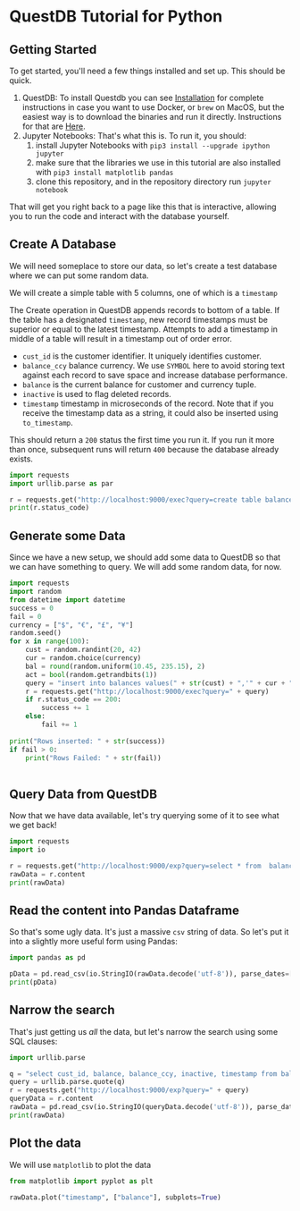 # QuestDB Tutorial for Python

## Getting Started

To get started, you'll need a few things installed and set up. This should be quick. 

1. QuestDB: To install Questdb you can see [Installation](https://questdb.io/getstarted) for complete instructions in case you want to use Docker, or `brew` on MacOS, but the easiest way is to download the binaries and run it directly. Instructions for that are [Here](https://questdb.io/docs/guideBinaries).
2. Jupyter Notebooks: That's what this is. To run it, you should:
    1. install Jupyter Notebooks with `pip3 install --upgrade ipython jupyter`
    2. make sure that the libraries we use in this tutorial are also installed with `pip3 install matplotlib pandas`
    3. clone this repository, and in the repository directory run `jupyter notebook`
   
That will get you right back to a page like this that is interactive, allowing you to run the code and interact with the database yourself.

## Create A Database

We will need someplace to store our data, so let's create a test database where we can put some random data.

We will create a simple table with 5 columns, one of which is a `timestamp` 

The Create operation in QuestDB appends records to bottom of a table. If the table has a designated `timestamp`, new record timestamps must be superior or equal to the latest timestamp. Attempts to add a timestamp in middle of a table will result in a timestamp out of order error.

* `cust_id` is the customer identifier. It uniquely identifies customer.
* `balance_ccy` balance currency. We use `SYMBOL` here to avoid storing text against each record to save space and increase database performance.
* `balance` is the current balance for customer and currency tuple.
* `inactive` is used to flag deleted records.
* `timestamp` timestamp in microseconds of the record. Note that if you receive the timestamp data as a string, it could also be inserted using `to_timestamp`.

This should return a `200` status the first time you run it. If you run it more than once, subsequent runs will return `400` because the database already exists.


```python
import requests
import urllib.parse as par

r = requests.get("http://localhost:9000/exec?query=create table balances(cust_id int,balance_ccy symbol,balance double,inactive boolean,timestamp timestamp)timestamp(timestamp)")
print(r.status_code)
```

## Generate some Data

Since we have a new setup, we should add some data to QuestDB so that we can have something to query. We will add some random data, for now. 



```python
import requests
import random
from datetime import datetime
success = 0
fail = 0
currency = ["$", "€", "£", "¥"]
random.seed()
for x in range(100):
    cust = random.randint(20, 42)
    cur = random.choice(currency)
    bal = round(random.uniform(10.45, 235.15), 2)
    act = bool(random.getrandbits(1))
    query = "insert into balances values(" + str(cust) + ",'" + cur + "'," + str(bal) + "," + str(act) + ",systimestamp())"
    r = requests.get("http://localhost:9000/exec?query=" + query)
    if r.status_code == 200:
        success += 1
    else:
        fail += 1
    
print("Rows inserted: " + str(success))
if fail > 0:
    print("Rows Failed: " + str(fail))
    
```

## Query Data from QuestDB

Now that we have data available, let's try querying some of it to see what we get back!


```python
import requests
import io

r = requests.get("http://localhost:9000/exp?query=select * from  balances")
rawData = r.content
print(rawData)

```

## Read the content into Pandas Dataframe

So that's some ugly data. It's just a massive `csv` string of data. So let's put it into a slightly more useful form using Pandas:


```python
import pandas as pd

pData = pd.read_csv(io.StringIO(rawData.decode('utf-8')), parse_dates=['timestamp'])
print(pData)

```

## Narrow the search

That's just getting us *all* the data, but let's narrow the search using some SQL clauses:


```python
import urllib.parse

q = "select cust_id, balance, balance_ccy, inactive, timestamp from balances where cust_id = 26 and balance_ccy = '$'"
query = urllib.parse.quote(q)
r = requests.get("http://localhost:9000/exp?query=" + query)
queryData = r.content
rawData = pd.read_csv(io.StringIO(queryData.decode('utf-8')), parse_dates=['timestamp'])
print(rawData)
```

## Plot the data

We will use `matplotlib` to plot the data


```python
from matplotlib import pyplot as plt

rawData.plot("timestamp", ["balance"], subplots=True)


```


```python

```
